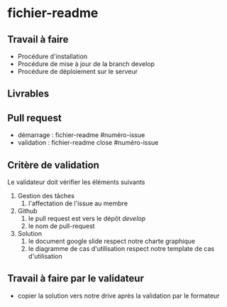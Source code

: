 # fichier-readme

## Travail à faire

- Procédure d'installation
- Procédure de mise à jour de la branch develop
- Procédure de déploiement sur le serveur

##  Livrables

## Pull request
- démarrage : fichier-readme  #numéro-issue
- validation  : fichier-readme close #numéro-issue

##  Critère de validation

Le validateur doit vérifier les éléments suivants 

1. Gestion des tâches 
   1. l'affectation de l'issue au membre
2. Github
   1. le pull request est vers le dépôt *develop*
   2. le nom de pull-request
3. Solution
   1. le document google slide respect notre charte graphique
   2. le diagramme de cas d'utilisation respect notre template de cas d'utilisation

## Travail à faire par le validateur
- copier la solution vers notre drive après la validation par le formateur
